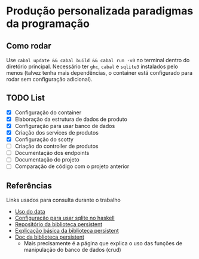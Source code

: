 # Produção personalizada paradigmas da programação

## Como rodar

Use ```cabal update && cabal build && cabal run -v0``` no terminal dentro do diretório principal.
Necessário ter ```ghc```, ```cabal``` e ```sqlite3``` instalados pelo menos (talvez tenha mais dependências, o container está configurado para rodar sem configuração adicional).

## **TODO List**

- [x] Configuração do container
- [x] Elaboração da estrutura de dados de produto
- [x] Configuração para usar banco de dados
- [x] Criação dos services de produtos
- [x] Configuração do scotty
- [ ] Criação do controller de produtos
- [ ] Documentação dos endpoints
- [ ] Documentação do projeto
- [ ] Comparação de código com o projeto anterior

## Referências

Links usados para consulta durante o trabalho

- [Uso do data](https://chatgpt.com/share/671059ec-9c38-8010-8414-3a3928d7f8c4)
- [Configuração para usar sqlite no haskell](https://chatgpt.com/share/671301c5-a4f8-8010-b399-d6274a152f85)
- [Repositório da biblioteca persistent](https://github.com/yesodweb/persistent)
- [Explicação básica da biblioteca persistent](https://www.yesodweb.com/book/persistent)
- [Doc da biblioteca persistent](https://hackage.haskell.org/package/persistent-2.14.6.3/docs/Database-Persist-Class.html)
  - Mais precisamente é a página que explica o uso das funções de manipulação do banco de dados (crud)
